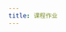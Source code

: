 ```yaml
---
title: 课程作业
---
```

<!--
HW 1
:  **HW**{: .label .label-red }Released:[Homework #1](https://basics.sjtu.edu.cn/~yangqizhe/pdf/la2024s/homework/LA-hw1forCS.pdf)  
:  **PA**{: .label .label-blue } Released: [LeetCode](https://leetcode.cn/problems/two-sum/) #1 两数之和，Here's a submission [sample](https://basics.sjtu.edu.cn/~yangqizhe/pdf/algo2023w/homework/sample.pdf).
:  **DUE**{: .label .label-yellow} Mar 4
-->
